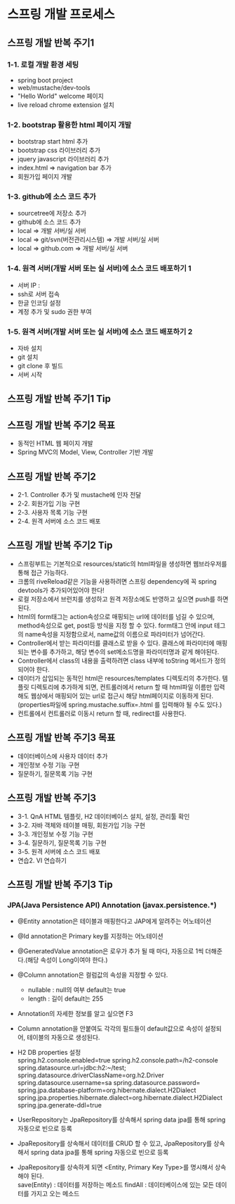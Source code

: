
# 스프링 개발 프로세스

## 스프링 개발 반복 주기1

### 1-1. 로컬 개발 환경 세팅

+ spring boot project
+ web/mustache/dev-tools
+ "Hello World" welcome 페이지
+ live reload chrome extension 설치

### 1-2. bootstrap 활용한 html 페이지 개발

+ bootstrap start html 추가
+ bootstrap css 라이브러리 추가
+ jquery javascript 라이브러리 추가
+ index.html => navigation bar 추가
+ 회원가입 페이지 개발

### 1-3. github에 소스 코드 추가

+ sourcetree에 저장소 추가
+ github에 소스 코드 추가
+ local => 개발 서버/실 서버
+ local => git/svn(버전관리시스템) => 개발 서버/실 서버
+ local => github.com => 개발 서버/실 서버

### 1-4. 원격 서버(개발 서버 또는 실 서버)에 소스 코드 배포하기 1

+ 서버 IP :
+ ssh로 서버 접속
+ 한글 인코딩 설정
+ 계정 추가 및 sudo 권한 부여

### 1-5. 원격 서버(개발 서버 또는 실 서버)에 소스 코드 배포하기 2

+ 자바 설치
+ git 설치
+ git clone 후 빌드
+ 서버 시작

## 스프링 개발 반복 주기1 Tip


## 스프링 개발 반복 주기2 목표

+ 동적인 HTML 웹 페이지 개발
+ Spring MVC의 Model, View, Controller 기반 개발

## 스프링 개발 반복 주기2

+ 2-1. Controller 추가 및 mustache에 인자 전달
+ 2-2. 회원가입 기능 구현
+ 2-3. 사용자 목록 기능 구현
+ 2-4. 원격 서버에 소스 코드 배포

## 스프링 개발 반복 주기2 Tip

+ 스프링부트는 기본적으로 resources/static의 html파일을 생성하면 웹브라우저를 통해 접근 가능하다.
+ 크롬의 riveReload같은 기능을 사용하려면 스프링 dependency에 꼭 spring devtools가 추가되어있어야 한다!
+ 로컬 저장소에서 브런치를 생성하고 원격 저장소에도 반영하고 싶으면 push를 하면 된다.
+ html의 form태그는 action속성으로 매핑되는 url에 데이터를 넘길 수 있으며, method속성으로 get, post등 방식을 지정 할 수 있다. form태그 안에 input 테그의 name속성을 지정함으로서, name값의 이름으로 파라미터가 넘어간다.
+ Controller에서 받는 파라미터를 클래스로 받을 수 있다. 클래스에 파라미터에 매핑되는 변수를 추가하고, 해당 변수의 set메소드명을 파라미터명과 같게 해야된다.
+ Controller에서 class의 내용을 출력하려면 class 내부에 toString 메서드가 정의되어야 한다.
+ 데이터가 삽입되는 동적인 html은 resources/templates 디렉토리의 추가한다. 템플릿 디렉토리에 추가하게 되면, 컨트롤러에서 return 할 때 html파일 이름만 입력해도 웹상에서 매핑되어 있는 url로 접근시 해당 html페이지로 이동하게 된다.(properties파일에 spring.mustache.suffix=.html 를 입력해야 될 수도 있다.)
+ 컨트롤에서 컨트롤러로 이동시 return 할 때, redirect를 사용한다.

## 스프링 개발 반복 주기3 목표

+ 데이터베이스에 사용자 데이터 추가
+ 개인정보 수정 기능 구현
+ 질문하기, 질문목록 기능 구현

## 스프링 개발 반복 주기3

+ 3-1. QnA HTML 템플릿, H2 데이터베이스 설치, 설정, 관리툴 확인
+ 3-2. 자바 객체와 테이블 매핑, 회원가입 기능 구현
+ 3-3. 개인정보 수정 기능 구현
+ 3-4. 질문하기, 질문목록 기능 구현
+ 3-5. 원격 서버에 소스 코드 배포
+ 연습2. VI 연습하기

## 스프링 개발 반복 주기3 Tip

### JPA(Java Persistence API) Annotation (javax.persistence.*)

+ @Entity annotation은 테이블과 매핑한다고 JAP에게 알려주는 어노테이션
+ @Id annotation은 Primary key를 지정하는 어노테이션
+ @GeneratedValue annotation은 로우가 추가 될 때 마다, 자동으로 1씩 더해준다.(해당 속성이 Long이여야 한다.)
+ @Column annotation은 컬럼값의 속성을 지정할 수 있다.
  + nullable : null의 여부 default는 true
  + length : 길이 default는 255

+ Annotation의 자세한 정보를 알고 싶으면 F3
+ Column annotation을 안붙여도 각각의 필드들이 default값으로 속성이 설정되어, 테이블의 자동으로 생성된다.
+ H2 DB properties 설정</br>
spring.h2.console.enabled=true
spring.h2.console.path=/h2-console
spring.datasource.url=jdbc:h2:~/test;
spring.datasource.driverClassName=org.h2.Driver
spring.datasource.username=sa
spring.datasource.password=
spring.jpa.database-platform=org.hibernate.dialect.H2Dialect
spring.jpa.properties.hibernate.dialect=org.hibernate.dialect.H2Dialect
spring.jpa.generate-ddl=true

+ UserRepository는 JpaRepository를 상속해서 spring data jpa를 통해 spring 자동으로 빈으로 등록
+ JpaRepository를 상속해서 데이터를 CRUD 할 수 있고, JpaRepository를 상속해서 spring data jpa를 통해 spring 자동으로 빈으로 등록
+ JpaRepository를 상속하게 되면 <Entity, Primary Key Type>를 명시해서 상속해야 된다.</br>
save(Entity) : 데이터를 저장하는 메소드
findAll : 데이터베이스에 있는 모든 데이터를 가지고 오는 메소드
